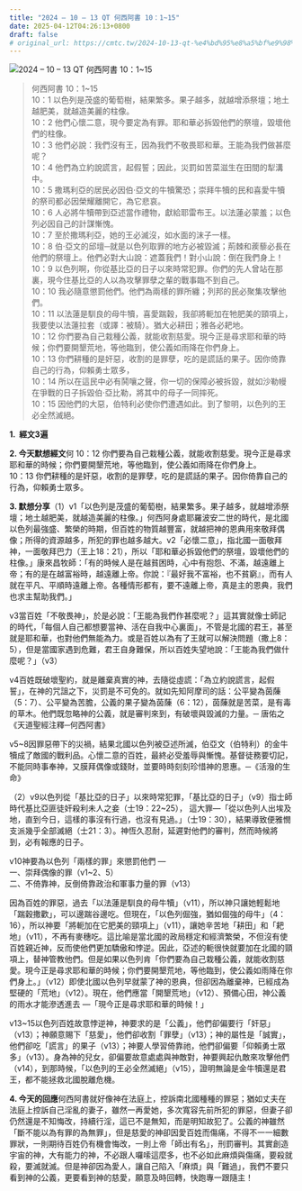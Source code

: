 ```yaml
---
title: "2024 – 10 – 13 QT 何西阿書 10：1~15"
date: 2025-04-12T04:26:13+0800
draft: false
# original_url: https://cmtc.tw/2024-10-13-qt-%e4%bd%95%e8%a5%bf%e9%98%bf%e6%9b%b8-10%ef%bc%9a115
---
```


![2024 – 10 – 13 QT 何西阿書 10：1\~15](/images/qt.jpg  "2024 – 10 – 13 QT 何西阿書 10：1\~15")

> 何西阿書 10：1\~15  
> 10：1 以色列是茂盛的葡萄樹，結果繁多。果子越多，就越增添祭壇；地土越肥美，就越造美麗的柱像。  
> 10：2 他們心懷二意，現今要定為有罪。耶和華必拆毀他們的祭壇，毀壞他們的柱像。  
> 10：3 他們必說：我們沒有王，因為我們不敬畏耶和華。王能為我們做甚麼呢？  
> 10：4 他們為立約說謊言，起假誓；因此，災罰如苦菜滋生在田間的犁溝中。  
> 10：5 撒瑪利亞的居民必因伯‧亞文的牛犢驚恐；崇拜牛犢的民和喜愛牛犢的祭司都必因榮耀離開它，為它悲哀。  
> 10：6 人必將牛犢帶到亞述當作禮物，獻給耶雷布王。以法蓮必蒙羞；以色列必因自己的計謀慚愧。  
> 10：7 至於撒瑪利亞，她的王必滅沒，如水面的沫子一樣。  
> 10：8 伯‧亞文的邱壇─就是以色列取罪的地方必被毀滅；荊棘和蒺藜必長在他們的祭壇上。他們必對大山說：遮蓋我們！對小山說：倒在我們身上！  
> 10：9 以色列啊，你從基比亞的日子以來時常犯罪。你們的先人曾站在那裏，現今住基比亞的人以為攻擊罪孽之輩的戰事臨不到自己。  
> 10：10 我必隨意懲罰他們。他們為兩樣的罪所纏；列邦的民必聚集攻擊他們。  
> 10：11 以法蓮是馴良的母牛犢，喜愛踹穀，我卻將軛加在牠肥美的頸項上，我要使以法蓮拉套（或譯：被騎）。猶大必耕田；雅各必耙地。  
> 10：12 你們要為自己栽種公義，就能收割慈愛。現今正是尋求耶和華的時候；你們要開墾荒地，等他臨到，使公義如雨降在你們身上。  
> 10：13 你們耕種的是奸惡，收割的是罪孽，吃的是謊話的果子。因你倚靠自己的行為，仰賴勇士眾多，  
> 10：14 所以在這民中必有鬨嚷之聲，你一切的保障必被拆毀，就如沙勒幔在爭戰的日子拆毀伯‧亞比勒，將其中的母子一同摔死。  
> 10：15 因他們的大惡，伯特利必使你們遭遇如此。到了黎明，以色列的王必全然滅絕。

**1.  經文3遍**

**2. 今天默想經文**何 10：12 你們要為自己栽種公義，就能收割慈愛。現今正是尋求耶和華的時候；你們要開墾荒地，等他臨到，使公義如雨降在你們身上。  
10：13 你們耕種的是奸惡，收割的是罪孽，吃的是謊話的果子。因你倚靠自己的行為，仰賴勇士眾多。

**3. 默想分享**（1）v1「以色列是茂盛的葡萄樹，結果繁多。果子越多，就越增添祭壇；地土越肥美，就越造美麗的柱像。」何西阿身處耶羅波安二世的時代，是北國以色列最強盛、繁榮的時期，但百姓的物質越豐富，就越把神的恩典用來敬拜偶像；所得的資源越多，所犯的罪也越多越大。v2「必懷二意」，指北國一面敬拜神，一面敬拜巴力（王上18：21），所以「耶和華必拆毀他們的祭壇，毀壞他們的柱像。」康來昌牧師：「有的時候人是在越貧困時，心中有抱怨、不滿，越遠離上帝；有的是在越富裕時，越遠離上帝。你說：『最好我不富裕，也不貧窮』，而有人就在平凡、平順時遠離上帝。各種情形都有，要不遠離上帝，真是主的恩典，我們也求主幫助我們。」

v3當百姓「不敬畏神」，於是必說：「王能為我們作甚麼呢？」這其實就像士師記的時代，「每個人自己都想要當神、活在自我中心裏面」，不管是北國的君王，甚至就是耶和華，也對他們無能為力。或是百姓以為有了王就可以解決問題（撒上8：5），但是當國家遇到危難，君王自身難保，所以百姓失望地說：「王能為我們做什麼呢？」（v3）

v4百姓既破壞聖約，就是離棄真實的神，去隨從虛謊：「為立約說謊言，起假誓」，在神的咒詛之下，災罰是不可免的。就如先知阿摩司的話：公平變為茵蔯（5：7）、公平變為苦膽，公義的果子變為茵蔯（6：12），茵蔯就是苦菜，是有毒的草木。他們既忽略神的公義，就是審判來到，有破壞與毀滅的力量。─ 唐佑之《天道聖經注釋─何西阿書》

v5\~8因罪惡帶下的災禍，結果北國以色列被亞述所滅，伯亞文（伯特利）的金牛犢成了敵國的戰利品。心懷二意的百姓，最終必受羞辱與慚愧。基督徒務要切記，不能同時事奉神，又膜拜偶像或錢財，並要時時刻刻珍惜神的恩惠。─《活潑的生命》

（2）v9以色列從「基比亞的日子」以來時常犯罪，「基比亞的日子」（v9）指士師時代基比亞匪徒奸殺利未人之妾（士19：22\~25）， 這大罪—「從以色列人出埃及地，直到今日，這樣的事沒有行過，也沒有見過。」（士19：30），結果導致便雅憫支派幾乎全部滅絕（士21：3）。神恆久忍耐，延遲對他們的審判，然而時候將到，必有報應的日子。

v10神要為以色列「兩樣的罪」來懲罰他們 —  
一、崇拜偶像的罪（v1\~2、5）  
二、不倚靠神，反倒倚靠政治和軍事力量的罪（v13）

因為百姓的罪惡，過去「以法蓮是馴良的母牛犢」（v11），所以神只讓她輕鬆地「踹穀撒歡」，可以邊踹谷邊吃。但現在，「以色列倔強，猶如倔強的母牛」（4：16），所以神要「將軛加在它肥美的頸項上」（v11），讓她辛苦地「耕田」和「耙地」（v11），不再有麥穗吃。這比喻是當北國的政局穩定和經濟繁榮，不但沒有使百姓親近神，反而使他們更加驕傲和悖逆。因此，亞述的軛很快就要加在北國的頸項上，替神管教他們。但是如果以色列肯「你們要為自己栽種公義，就能收割慈愛。現今正是尋求耶和華的時候；你們要開墾荒地，等他臨到，使公義如雨降在你們身上。」（v12）即使北國以色列早就蒙了神的恩典，但卻因為離棄神，已經成為堅硬的「荒地」（v12）。現在，他們應當「開墾荒地」（v12）、預備心田，神公義的雨水才能滲透進去 —「現今正是尋求耶和華的時候！」

v13\~15以色列百姓故意悖逆神，神要求的是「公義」，他們卻偏要行「奸惡」（v13）；神願意賜下「慈愛」，他們卻收割「罪孽」（v13）；神的屬性是「誠實」，他們卻吃「謊言」的果子（v13）；神要人學習倚靠祂，他們卻偏要「仰賴勇士眾多」（v13）。身為神的兒女，卻偏要故意處處與神敵對，神要興起仇敵來攻擊他們（v14），到那時候，「以色列的王必全然滅絕」（v15），證明無論是金牛犢還是君王，都不能拯救北國脫離危機。

**4. 今天的回應**何西阿書就好像神在法庭上，控訴南北國種種的罪惡；猶如丈夫在法庭上控訴自己淫亂的妻子，雖然一再愛她，多次寬容先前所犯的罪惡，但妻子卻仍然還是不知悔改，持續行淫，這已不是無知，而是明知故犯了。公義的神雖然「斷不能以為有罪的為無罪」，但是慈愛的神卻因愛百姓而傷痛，不得不一一細數罪狀，一則期待百姓仍有機會悔改，一則上帝「師出有名」，刑罰審判。其實創造宇宙的神，大有能力的神，不必跟人囉嗦這麼多，也不必如此麻煩與傷痛，要殺就殺，要滅就滅。但是神卻因為愛人，讓自己陷入「麻煩」與「難過」，我們不要只看到神的公義，更要看到神的慈愛，願意及時回轉，快跑專一跟隨主！